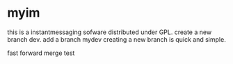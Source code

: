 # myim
this is a instantmessaging sofware distributed under GPL.
create a new branch dev.
add a branch mydev
creating a new branch is quick and simple.

fast forward merge test
